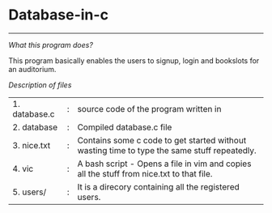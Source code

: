 # Database-in-c

- - - -

*What this program does?*

This program basically enables the users to signup, login and bookslots for an auditorium.

*Description of files*

<!-- did u know we can use raw html in markdown? -->

<table>
<tr>
    <td>1. database.c</td> 
    <td>:</td>
    <td>source code of the program written in </td>
</tr>
<tr>
    <td>2. database  </td>
    <td>:</td>
    <td>  Compiled database.c file</td>
</tr>
<tr>
    <td>3. nice.txt  </td>
    <td>:</td>
    <td> Contains some c code to get started without wasting time to type the same stuff repeatedly. </td>
</tr>
<tr>
    <td>4. vic </td>
    <td>:</td>
    <td> A bash script - Opens a file in vim and copies all the stuff from nice.txt to that file.</td>
</tr>
<tr>
    <td>5. users/ </td>
    <td>:</td>
    <td> It is a direcory containing all the registered users. </td>
</tr>
</table>